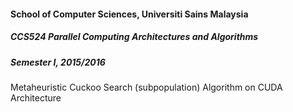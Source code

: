 #### School of Computer Sciences, Universiti Sains Malaysia

##### CCS524 Parallel Computing Architectures and Algorithms
##### Semester I, 2015/2016

Metaheuristic Cuckoo Search (subpopulation) Algorithm on CUDA Architecture

